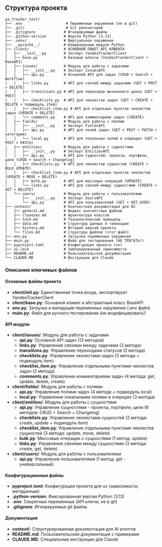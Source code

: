 ## Структура проекта

```
ya_tracker_test/
├── .env                    # Переменные окружения (не в git)
├── .git/                   # Git репозиторий
├── .gitignore             # Игнорируемые файлы
├── .python-version        # Версия Python (3.13)
├── .venv/                 # Виртуальное окружение
├── __pycache__/           # Кешированные модули Python
├── client/                # ОСНОВНОЙ ПАКЕТ API КЛИЕНТА
│   ├── __init__.py        # Экспорт YandexTrackerClient
│   ├── base.py            # Базовые классы (YandexTrackerClient + BaseAPI)
│   ├── issues/            # Модуль для работы с задачами
│   │   ├── __init__.py    # Экспорт IssuesAPI
│   │   ├── api.py         # Основной API для задач (CRUD + Search + Workflow)
│   │   ├── links.py       # API для связей между задачами (GET + POST + DELETE)
│   │   ├── transitions.py # API для переходов жизненного цикла (GET + POST)
│   │   ├── checklists.py  # API для чеклистов задач (GET + CREATE + DELETE + подмодуль item)
│   │   ├── checklist_item.py # API для отдельных пунктов чеклистов задач (UPDATE + DELETE)
│   │   └── comments.py    # API для комментариев задач (CREATE)
│   ├── fields/            # Модуль для работы с полями
│   │   ├── __init__.py    # Экспорт FieldsAPI
│   │   ├── api.py         # API для полей задач (GET + POST + PATCH + категории)
│   │   └── local.py       # API для локальных полей в очередях (GET + POST + PATCH)
│   ├── entities/          # Модуль для работы с сущностями
│   │   ├── __init__.py    # Экспорт EntitiesAPI
│   │   ├── api.py         # API для сущностей: проекты, портфели, цели (CRUD + Search + Changelog)
│   │   ├── checklists.py  # API для чеклистов сущностей (CREATE + BULK UPDATE)
│   │   ├── checklist_item.py # API для отдельных пунктов чеклистов (UPDATE + MOVE + DELETE)
│   │   ├── bulk.py        # API для массовых операций (UPDATE)
│   │   └── links.py       # API для связей между сущностями (CREATE + GET + DELETE)
│   └── users/             # Модуль для работы с пользователями
│       ├── __init__.py    # Экспорт UsersAPI
│       └── api.py         # API для пользователей (GET + GET_USER)
├── context/               # Контекстная документация для AI
│   ├── general.md         # Индекс контекстных файлов
│   ├── claseses.md        # Архитектура классов
│   ├── tech.md            # Технологические принципы
│   ├── data.md            # Структуры данных и типизация
│   ├── history.md         # История версий проекта
│   └── files.md           # Структура файлов (этот файл)
├── env.py                 # Загрузка переменных окружения
├── main.py                # Файл для тестирования (НЕ ТРОГАТЬ!)
├── pyproject.toml         # Конфигурация проекта (uv)
├── uv.lock                # Заблокированные зависимости
├── README.md              # Пользовательская документация
└── CLAUDE.MD              # Инструкции для Claude
```

### Описание ключевых файлов

#### Основные файлы проекта
- **client/__init__.py**: Единственная точка входа, экспортирует YandexTrackerClient
- **client/base.py**: Основной клиент и абстрактный класс BaseAPI
- **env.py**: Загрузка и валидация переменных окружения (.env файл)
- **main.py**: Файл для ручного тестирования (не модифицировать!)

#### API модули
- **client/issues/**: Модуль для работы с задачами
  - **api.py**: Основной API задач (13 методов)
  - **links.py**: Управление связями между задачами (3 метода)
  - **transitions.py**: Управление переходами статусов (2 метода)
  - **checklists.py**: Управление чеклистами задач (3 метода + подмодуль item)
  - **checklist_item.py**: Управление отдельными пунктами чеклистов задач (2 метода)
  - **comments.py**: Управление комментариями задач (4 метода: get, update, delete, create)
- **client/fields/**: Модуль для работы с полями
  - **api.py**: Управление полями задач (4 метода + подмодуль local)
  - **local.py**: Управление локальными полями в очередях (3 метода)
- **client/entities/**: Модуль для работы с сущностями
  - **api.py**: Управление сущностями - проекты, портфели, цели (6 методов: CRUD + Search + Changelog)
  - **checklists.py**: Управление чеклистами сущностей (2 метода: create, update + подмодуль item)
  - **checklist_item.py**: Управление отдельными пунктами чеклистов сущностей (3 метода: update, move, delete)
  - **bulk.py**: Массовые операции с сущностями (1 метод: update)
  - **links.py**: Управление связями между сущностями (3 метода: create, get, delete)
- **client/users/**: Модуль для работы с пользователями
  - **api.py**: Управление пользователями (1 метод: get - универсальный)

#### Конфигурационные файлы
- **pyproject.toml**: Конфигурация проекта для uv (зависимости, метаданные)
- **.python-version**: Фиксированная версия Python (3.13)
- **.env**: Секретные переменные (API ключи, не в git)
- **.gitignore**: Игнорируемые git файлы

#### Документация
- **context/**: Структурированная документация для AI агентов
- **README.md**: Пользовательская документация с примерами
- **CLAUDE.MD**: Специальные инструкции для Claude